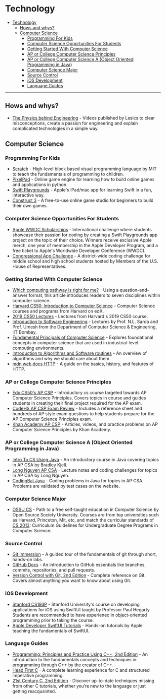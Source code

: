 # Technology

- [Technology](#technology)
  - [Hows and whys?](#hows-and-whys)
  - [Computer Science](#computer-science)
    - [Programming For Kids](#programming-for-kids)
    - [Computer Science Opportunities For Students](#computer-science-opportunities-for-students)
    - [Getting Started With Computer Science](#getting-started-with-computer-science)
    - [AP or College Computer Science Principles](#ap-or-college-computer-science-principles)
    - [AP or College Computer Science A (Object Oriented Programming in Java)](#ap-or-college-computer-science-a-object-oriented-programming-in-java)
    - [Computer Science Major](#computer-science-major)
    - [Source Control](#source-control)
    - [iOS Development](#ios-development)
    - [Language Guides](#language-guides)

 ---

## Hows and whys?
- [The Physics behind Engineering](https://www.youtube.com/c/Lesics) - Videos published by Lesics to clear misconceptions, create a passion for engineering and explain complicated technologies in a simple way.

## Computer Science

### Programming For Kids
- [Scratch](https://scratch.mit.edu/about) - High-level block based visual programming language by MIT to teach the fundamentals of programming to children.
- [PixelPad](https://pixelpad.io) - Online game engine for learning how to build online games and applications in python.
- [Swift Playgrounds](https://www.apple.com/swift/playgrounds/) - Apple's iPad/mac app for learning Swift in a fun, interactive way.
- [Construct 3](https://www.construct.net/en) - A free-to-use online game studio for beginners to build their own games.

### Computer Science Opportunities For Students
- [Apple WWDC Scholarships](https://developer.apple.com/wwdc22/swift-student-challenge/) - International challenge where students showcase their passion for coding by creating a Swift Playgrounds app project on the topic of their choice. Winners receive exclusive Apple merch, one year of membership in the Apple Developer Program, and a free ticket to Apple's Worldwide Developer Conference (WWDC).
- [Congressional App Challenge](https://www.congressionalappchallenge.us) - A district-wide coding challenge for middle school and high school students hosted by Members of the U.S. House of Representatives.

### Getting Started With Computer Science
- [Which computing pathway is right for me?](https://ncwit.org/resource/pace/) - Using a question-and-answer format, this article introduces readers to seven disciplines within computer science.
- [Harvard CS50: Introduction to Computer Science](https://www.edx.org/cs50) - Computer Science courses and programs from Harvard on edX.
- [2019 CS50 Lectures](https://www.youtube.com/playlist?list=PLhQjrBD2T381L3iZyDTxRwOBuUt6m1FnW) - Lectures from Harvard's 2019 CS50 course.
- [Introduction to Software Engineering](https://cosmolearning.org/courses/introduction-to-software-engineering/) - Lectures by Prof. N.L. Sarda and Prof. Umesh from the Department of Computer Science & Engineering, IIT Bombay.
- [Fundamental Principals of Computer Science](https://tutorialspoint.com/basics_of_computer_science/) - Explores foundational concepts in computer science that are used in industrial-level computing environments.
- [Introduction to Algorithms and Software routines](https://www.khanacademy.org/computing/computer-science/algorithms/intro-to-algorithms/v/what-are-algorithms) - An overview of algorithms and why we should care about them.
- [mdn web docs HTTP](https://developer.mozilla.org/en-US/docs/Web/HTTP/Overview) - A guide on the basics, history, and features of HTTP.

### AP or College Computer Science Principles
- [Edx CS50's AP CSP](https://www.edx.org/xseries/harvardx-cs50-ap-computer-science-principles) - Introductory cs course targeted towards AP Computer Science Principles. Covers topics in course and guides students in creating their final project required for the AP exam.
- [CodeHS AP CSP Exam Review](https://codehs.com/playlist/ap-cs-principles-exam-review-1780?) - Includes a reference sheet and hundreds of AP style exam questions to help students prepare for the AP Computer Science Principles exam. 
- [Khan Academy AP CSP](https://www.khanacademy.org/computing/ap-computer-science-principles) - Articles, videos, and practice problems on AP Computer Science Principles by Khan Academy.

### AP or College Computer Science A (Object Oriented Programming in Java)
- [Intro To CS Using Java](http://programmedlessons.org/java5/index.html#02) - An introductory course in Java covering topics in AP CSA by Bradley Kjell.
- [Long Nguyen AP CSA](https://longbaonguyen.github.io/courses/apcsa/apjava.html) - Lecture notes and coding challenges for topics in AP CSA by Long Nguyen.
- [CodingBat Java](https://codingbat.com/java) - Coding problems in Java for topics in AP CSA. Problems are validated by test cases on the website.

### Computer Science Major
- [OSSU CS](https://github.com/ossu/computer-science) - Path to a free self-taught education in Computer Science by Open Source Society University. Courses are from top universities such as Harvard, Princeton, Mit, etc, and match the curricular standards of [CS 2013](https://github.com/ossu/computer-science/blob/master/CURRICULAR_GUIDELINES.md): Curriculum Guidelines for Undergraduate Degree Programs in Computer Science.

### Source Control
- [Git Immersion](https://gitimmersion.com) - A guided tour of the fundamentals of git through short, hands-on labs.
- [GitHub Docs](https://docs.github.com/en/get-started/quickstart/hello-world) - An introduction to GitHub essentials like branches, commits, repositories, and pull requests.
- [Version Control with Git, 2nd Edition](https://www.oreilly.com/library/view/version-control-with/9781449345037/) - Complete reference on Git. Covers almost anything you want to know about using Git.

### iOS Development
- [Stanford CS193P](https://cs193p.sites.stanford.edu) - Stanford University's course on developing applications for iOS using SwiftUI taught by Professor Paul Hegarty. Students are recommended to have experienec in object-oriented programming prior to taking the course.
- [Apple Developer SwiftUI Tutorials](https://developer.apple.com/tutorials/swiftui) - Hands-on tutorials by Apple teaching the fundamentals of SwiftUI.

### Language Guides
- [Programming: Principles and Practice Using C++, 2nd Edition](https://learning.oreilly.com/library/view/programming-principles-and/9780133796759/) - An introduction to the fundamentals concepts and techniques in programming through C++ by the creator of C++.
- [Head First C](https://www.oreilly.com/library/view/head-first-c/9781449335649/) - A complete learning experience for C and structured imperative programming.
- [21st Century C, 2nd Edition](https://www.oreilly.com/library/view/21st-century-c/9781491904428/) - Discover up-to-date techniques missing from other C tutorials, whether you’re new to the language or just getting reacquainted.
